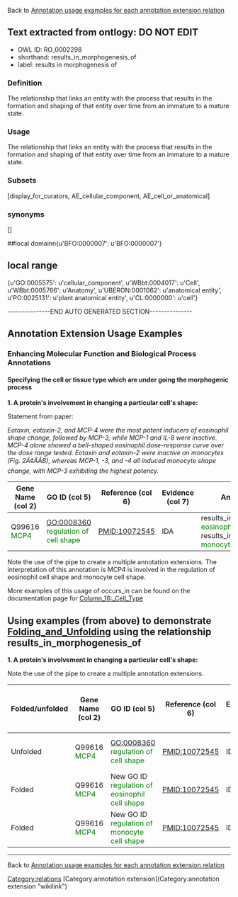 Back to [Annotation usage examples for each annotation extension relation](http://wiki.geneontology.org/index.php/Annotation_usage_examples_for_each_annotation_extension_relation)

## Text extracted from ontlogy: DO NOT EDIT
* OWL ID: RO_0002298
* shorthand: results_in_morphogenesis_of
* label: results in morphogenesis of

### Definition
The relationship that links an entity with the process that results in the formation and shaping of that entity over time from an immature to a mature state.

### Usage
The relationship that links an entity with the process that results in the formation and shaping of that entity over time from an immature to a mature state.

### Subsets
[display_for_curators, AE_cellular_component, AE_cell_or_anatomical]

### synonyms
[]

##local domainn{u'BFO:0000007': u'BFO:0000007'}

## local range
{u'GO:0005575': u'cellular_component', u'WBbt:0004017': u'Cell', u'WBbt:0005766': u'Anatomy', u'UBERON:0001062': u'anatomical entity', u'PO:0025131': u'plant anatomical entity', u'CL:0000000': u'cell'}

---------------END AUTO GENERATED SECTION---------------


Annotation Extension Usage Examples
-----------------------------------

### Enhancing Molecular Function and Biological Process Annotations

#### Specifying the cell or tissue type which are under going the morphogenic process

**1. A protein's involvement in changing a particular cell's shape:**

Statement from paper:

*Eotaxin, eotaxin-2, and MCP-4 were the most potent inducers of eosinophil shape change, followed by MCP-3, while MCP-1 and IL-8 were inactive. MCP-4 alone showed a bell-shaped eosinophil dose-response curve over the dose range tested. Eotaxin and eotaxin-2 were inactive on monocytes (Fig. 2Ã¢ÂÂB), whereas MCP-1, -3, and -4 all induced monocyte shape change, with MCP-3 exhibiting the highest potency.*

| Gene Name (col 2)                            | GO ID (col 5)                                                          | Reference (col 6) | Evidence (col 7) | Annotation Extension (col 16)                                                                                                                                                      |
|----------------------------------------------|------------------------------------------------------------------------|-------------------|------------------|------------------------------------------------------------------------------------------------------------------------------------------------------------------------------------|
| Q99616 <span style="color:green">MCP4</span> | <GO:0008360> <span style="color:green">regulation of cell shape</span> | <PMID:10072545>   | IDA              | results\_in\_morphogenesis\_of(CL:0000771 <span style="color:green">eosinophil</span>) 'pipe' results\_in\_morphogenesis\_of(CL:0000576 <span style="color:green">monocyte</span>) |

Note the use of the pipe to create a multiple annotation extensions. The interpretation of this annotation is MCP4 is involved in the regulation of eosinophil cell shape and monocyte cell shape.

More examples of this usage of occurs\_in can be found on the documentation page for [Column\_16:\_Cell\_Type](Column_16:_Cell_Type "wikilink")

Using examples (from above) to demonstrate [Folding\_and\_Unfolding](Folding_and_Unfolding "wikilink") using the relationship results\_in\_morphogenesis\_of
------------------------------------------------------------------------------------------------------------------------------------------------------------

**1. A protein's involvement in changing a particular cell's shape:**

Note the use of the pipe to create a multiple annotation extensions.

| Folded/unfolded | Gene Name (col 2)                            | GO ID (col 5)                                                                  | Reference (col 6) | Evidence (col 7) | Annotation Extension (col 16)                                                                                                                                                      | Parent terms of new folded GO term                            |
|-----------------|----------------------------------------------|--------------------------------------------------------------------------------|-------------------|------------------|------------------------------------------------------------------------------------------------------------------------------------------------------------------------------------|---------------------------------------------------------------|
| Unfolded        | Q99616 <span style="color:green">MCP4</span> | <GO:0008360> <span style="color:green">regulation of cell shape</span>         | <PMID:10072545>   | IDA              | results\_in\_morphogenesis\_of(CL:0000771 <span style="color:green">eosinophil</span>) 'pipe' results\_in\_morphogenesis\_of(CL:0000576 <span style="color:green">monocyte</span>) |                                                               |
| Folded          | Q99616 <span style="color:green">MCP4</span> | New GO ID <span style="color:green">regulation of eosinophil cell shape</span> | <PMID:10072545>   | IDA              |                                                                                                                                                                                    | is\_a <span style="color:red">regulation of cell shape</span> |
| Folded          | Q99616 <span style="color:green">MCP4</span> | New GO ID <span style="color:green">regulation of monocyte cell shape</span>   | <PMID:10072545>   | IDA              |                                                                                                                                                                                    | is\_a <span style="color:red">regulation of cell shape</span> |

------------------------------------------------------------------------

Back to [Annotation usage examples for each annotation extension relation](http://wiki.geneontology.org/index.php/Annotation_usage_examples_for_each_annotation_extension_relation)

<Category:relations> [Category:annotation extension](Category:annotation extension "wikilink")
